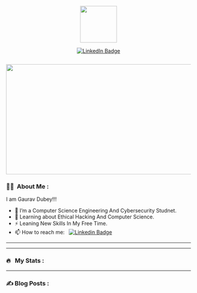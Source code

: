 <p align="center"><img src="https://i.pinimg.com/originals/c3/e1/ff/c3e1ff5e3aebd69d272e465ac69512ce.jpg" width="100"/></p>
<p align="center">
<a href="https://www.linkedin.com/in/gaurav-dubey-54373a224/"><img src="https://img.shields.io/badge/LinkedIn-blue?style=for-the-badge&logo=linkedin&logoColor=white" alt="LinkedIn Badge"></a>
</p>
<p align="center"><img src="https://komarev.com/ghpvc/?username=kakbar&style=flat-square&color=blue" alt=""></p>

<p align="center"><img src="https://c.tenor.com/xMmwPOqFFSAAAAAS/aesthetic-typing.gif" width="600" height="300"  /></p>

### :woman_technologist: &nbsp;About Me :

I am Gaurav Dubey!!!


- 🔭 I’m a Computer Science Engineering And Cybersecurity Studnet.
- 🌱 Learning about Ethical Hacking And Computer Science.
- ⚡ Leaning New Skills In My Free Time.
- 📫 How to reach me: &nbsp; [![Linkedin Badge](https://img.shields.io/badge/-Gaurav-blue?style=flat&logo=Linkedin&logoColor=white)](https://www.linkedin.com/in/gaurav-dubey-54373a224/) 

---

---

### 🔥 &nbsp; My Stats :

---

### ✍️ Blog Posts : 

